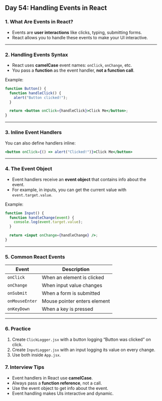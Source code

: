 ## Day 54: Handling Events in React

### 1. What Are Events in React?

- Events are **user interactions** like clicks, typing, submitting forms.
- React allows you to handle these events to make your UI interactive.

---

### 2. Handling Events Syntax

- React uses **camelCase** event names: `onClick`, `onChange`, etc.
- You pass a **function** as the event handler, **not a function call**.

Example:

```jsx
function Button() {
  function handleClick() {
    alert("Button clicked!");
  }

  return <button onClick={handleClick}>Click Me</button>;
}
```

---

### 3. Inline Event Handlers

You can also define handlers inline:

```jsx
<button onClick={() => alert("Clicked!")}>Click Me</button>
```

---

### 4. The Event Object

- Event handlers receive an **event object** that contains info about the event.
- For example, in inputs, you can get the current value with `event.target.value`.

Example:

```jsx
function Input() {
  function handleChange(event) {
    console.log(event.target.value);
  }

  return <input onChange={handleChange} />;
}
```

---

### 5. Common React Events

| Event          | Description                  |
| -------------- | ---------------------------- |
| `onClick`      | When an element is clicked   |
| `onChange`     | When input value changes     |
| `onSubmit`     | When a form is submitted     |
| `onMouseEnter` | Mouse pointer enters element |
| `onKeyDown`    | When a key is pressed        |

---

### 6. Practice

<div class="practice">

1. Create `ClickLogger.jsx` with a button logging “Button was clicked” on click.
2. Create `InputLogger.jsx` with an input logging its value on every change.
3. Use both inside `App.jsx`.

</div>

<div class="section-break"></div>

### 7. Interview Tips

- Event handlers in React use **camelCase**.
- Always pass a **function reference**, not a call.
- Use the event object to get info about the event.
- Event handling makes UIs interactive and dynamic.

<div class="section-break"></div>
